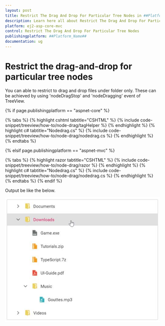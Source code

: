 ```yaml
---
layout: post
title: Restrict The Drag And Drop For Particular Tree Nodes in ##Platform_Name## Treeview Component
description: Learn here all about Restrict The Drag And Drop For Particular Tree Nodes in Syncfusion ##Platform_Name## Treeview component and more.
platform: ej2-asp-core-mvc
control: Restrict The Drag And Drop For Particular Tree Nodes
publishingplatform: ##Platform_Name##
documentation: ug
---
```


# Restrict the drag-and-drop for particular tree nodes

You can able to restrict to drag and drop files under folder only. These can be achieved by using 'nodeDragStop' and 'nodeDragging' event of TreeView.

{% if page.publishingplatform == "aspnet-core" %}

{% tabs %}
{% highlight cshtml tabtitle="CSHTML" %}
{% include code-snippet/treeview/how-to/node-drag/tagHelper %}
{% endhighlight %}
{% highlight c# tabtitle="Nodedrag.cs" %}
{% include code-snippet/treeview/how-to/node-drag/nodedrag.cs %}
{% endhighlight %}
{% endtabs %}

{% elsif page.publishingplatform == "aspnet-mvc" %}

{% tabs %}
{% highlight razor tabtitle="CSHTML" %}
{% include code-snippet/treeview/how-to/node-drag/razor %}
{% endhighlight %}
{% highlight c# tabtitle="Nodedrag.cs" %}
{% include code-snippet/treeview/how-to/node-drag/nodedrag.cs %}
{% endhighlight %}
{% endtabs %}
{% endif %}



Output be like the below.

![TreeView Sample](../images/node-drag.PNG)
